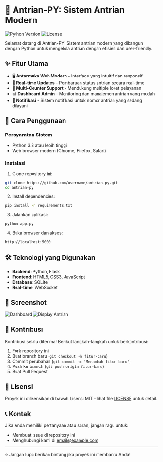 # 🎫 Antrian-PY: Sistem Antrian Modern

![Python Version](https://img.shields.io/badge/python-3.8%2B-blue)
![License](https://img.shields.io/badge/license-MIT-green)

Selamat datang di Antrian-PY! Sistem antrian modern yang dibangun dengan Python untuk mengelola antrian dengan efisien dan user-friendly.

## ✨ Fitur Utama

- 🖥️ **Antarmuka Web Modern** - Interface yang intuitif dan responsif
- 🔄 **Real-time Updates** - Pembaruan status antrian secara real-time
- 🎯 **Multi-Counter Support** - Mendukung multiple loket pelayanan
- 📊 **Dashboard Admin** - Monitoring dan manajemen antrian yang mudah
- 🔔 **Notifikasi** - Sistem notifikasi untuk nomor antrian yang sedang dilayani

## 🚀 Cara Penggunaan

### Persyaratan Sistem
- Python 3.8 atau lebih tinggi
- Web browser modern (Chrome, Firefox, Safari)

### Instalasi

1. Clone repository ini:
```bash
git clone https://github.com/username/antrian-py.git
cd antrian-py
```

2. Install dependencies:
```bash
pip install -r requirements.txt
```

3. Jalankan aplikasi:
```bash
python app.py
```

4. Buka browser dan akses:
```
http://localhost:5000
```

## 🛠️ Teknologi yang Digunakan

- **Backend**: Python, Flask
- **Frontend**: HTML5, CSS3, JavaScript
- **Database**: SQLite
- **Real-time**: WebSocket

## 📱 Screenshot

![Dashboard](screenshots/dashboard.png)
![Display Antrian](screenshots/display.png)

## 🤝 Kontribusi

Kontribusi selalu diterima! Berikut langkah-langkah untuk berkontribusi:

1. Fork repository ini
2. Buat branch baru (`git checkout -b fitur-baru`)
3. Commit perubahan (`git commit -m 'Menambah fitur baru'`)
4. Push ke branch (`git push origin fitur-baru`)
5. Buat Pull Request

## 📝 Lisensi

Proyek ini dilisensikan di bawah Lisensi MIT - lihat file [LICENSE](LICENSE) untuk detail.

## 📞 Kontak

Jika Anda memiliki pertanyaan atau saran, jangan ragu untuk:
- Membuat issue di repository ini
- Menghubungi kami di email@example.com

---

⭐️ Jangan lupa berikan bintang jika proyek ini membantu Anda!
